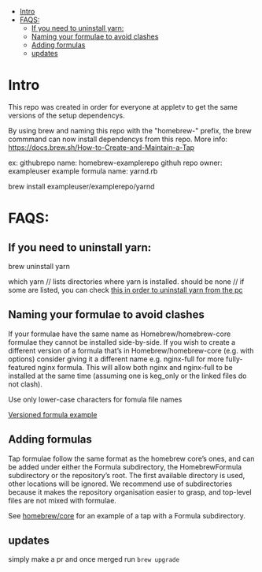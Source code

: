 - [Intro](#intro)
- [FAQS:](#faqs)
  - [If you need to uninstall yarn:](#if-you-need-to-uninstall-yarn)
  - [Naming your formulae to avoid clashes](#naming-your-formulae-to-avoid-clashes)
  - [Adding formulas](#adding-formulas)
  - [updates](#updates)
# Intro
This repo was created in order for everyone at appletv to get the same versions of the setup dependencys.

By using brew and naming this repo with the "homebrew-" prefix, the brew commmand can now install dependencys from this repo.
More info: https://docs.brew.sh/How-to-Create-and-Maintain-a-Tap

ex:
githubrepo name: homebrew-examplerepo
githuh repo owner: exampleuser
example formula name: yarnd.rb

brew install exampleuser/examplerepo/yarnd


# FAQS:

## If you need to uninstall yarn:

brew uninstall yarn

which yarn // lists directories where yarn is installed. should be none
// if some are listed, you can check [this in order to uninstall yarn from the pc](https://stackoverflow.com/questions/42334978/how-do-i-uninstall-yarn)


## Naming your formulae to avoid clashes
If your formulae have the same name as Homebrew/homebrew-core formulae they cannot be installed side-by-side. If you wish to create a different version of a formula that’s in Homebrew/homebrew-core (e.g. with options) consider giving it a different name e.g. nginx-full for more fully-featured nginx formula. This will allow both nginx and nginx-full to be installed at the same time (assuming one is keg_only or the linked files do not clash).

Use only lower-case characters for fomula file names

[Versioned formula example](https://github.com/Homebrew/homebrew-core/blob/master/Formula/node%4014.rb)

## Adding formulas
Tap formulae follow the same format as the homebrew core’s ones, and can be added under either the Formula subdirectory, the HomebrewFormula subdirectory or the repository’s root. The first available directory is used, other locations will be ignored. We recommend use of subdirectories because it makes the repository organisation easier to grasp, and top-level files are not mixed with formulae.

See [homebrew/core](https://github.com/Homebrew/homebrew-core) for an example of a tap with a Formula subdirectory.


## updates
simply make a pr and once merged run `brew upgrade`
